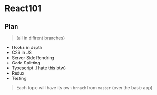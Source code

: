# React101
## Plan
> (all in diffrent branches)
- Hooks in depth
- CSS in JS
- Server Side Rendring
- Code Splitting
- Typescript (I hate this btw)
- Redux
- Testing

> Each topic will have its own `brnach` from `master` (over the basic app)
